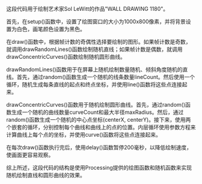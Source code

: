 这段代码用于绘制艺术家Sol LeWitt的作品"WALL DRAWING 1180"。

首先，在setup()函数中，设置了绘图窗口的大小为1000x800像素，并将背景设置为白色，画笔颜色设置为黑色。

在draw()函数中，根据帧计数的奇偶性选择要绘制的图形。如果帧计数是奇数，就调用drawRandomLines()函数绘制随机直线；如果帧计数是偶数，就调用drawConcentricCurves()函数绘制随机圆形曲线。

drawRandomLines()函数用于在屏幕上随机绘制数量随机、倾斜角度随机的直线。首先，通过random()函数生成一个随机的线条数量lineCount。然后使用一个循环，随机生成每条直线的起点和终点坐标，并使用line()函数将这些点连接起来。

drawConcentricCurves()函数用于随机绘制圆形曲线。首先，通过random()函数生成一个随机的曲线数量curveCount和最大半径maxRadius。然后，通过random()函数生成一个随机的中心点坐标(centerX, centerY)。接下来，使用两个嵌套的循环，分别控制每个曲线和曲线上的点的位置。内层循环使用参数方程来计算曲线上每个点的坐标，并使用curve()函数将这些点连接起来。

在每次draw()函数执行完后，使用delay()函数暂停200毫秒，以降低绘制速度，使画面更容易观察。

综上所述，这段代码的结构是使用Processing提供的绘图函数和随机函数来实现随机绘制直线和圆形曲线的效果。
